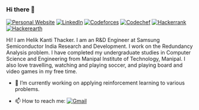 ### Hi there 👋

[![Personal Website](https://img.shields.io/badge/-Personal%20Website-gray?style=for-the-badge)](https://thackerhelik.github.io/)
[![LinkedIn](https://img.shields.io/badge/LinkedIn-0077B5?style=for-the-badge&logo=linkedin&logoColor=white)](https://www.linkedin.com/in/helik-thacker-600937101/)
[![Codeforces](https://img.shields.io/badge/Codeforces-445f9d?style=for-the-badge&logo=Codeforces&logoColor=white)](https://codeforces.com/profile/hell_hacker)
[![Codechef](https://img.shields.io/badge/Codechef-%23B92B27.svg?&style=for-the-badge&logo=Codechef&logoColor=white)](https://www.codechef.com/users/hell_1997)
[![Hackerrank](https://img.shields.io/badge/-Hackerrank-2EC866?style=for-the-badge&logo=HackerRank&logoColor=white)](https://www.hackerrank.com/profile/hell_1997)
[![Hackerearth](https://img.shields.io/badge/HackerEarth-%232C3454.svg?&style=for-the-badge&logo=HackerEarth&logoColor=Blue)](https://www.hackerearth.com/@hell_hacker)

Hi! I am Helik Kanti Thacker. I am an R&D Engineer at Samsung Semiconductor India Research and Development. I work on the Redundancy Analysis problem. I have completed my undergraduate studies in Computer Science and Engineering from Manipal Institute of Technology, Manipal. I also love travelling, watching and playing soccer, and playing board and video games in my free time.


- 🔭 I’m currently working on applying reinforcement learning to various problems.

- 📫 How to reach me:   [![Gmail](https://img.shields.io/badge/Gmail-D14836?style=flat&logo=gmail&logoColor=white)](mailto:thackerhelik@gmail.com)

<!--
**thackerhelik/thackerhelik** is a ✨ _special_ ✨ repository because its `README.md` (this file) appears on your GitHub profile.

Here are some ideas to get you started:

- 🔭 I’m currently working on ...
- 🌱 I’m currently learning ...
- 👯 I’m looking to collaborate on ...
- 🤔 I’m looking for help with ...
- 💬 Ask me about ...
- 📫 How to reach me: ...
- 😄 Pronouns: ...
- ⚡ Fun fact: ...
-->
